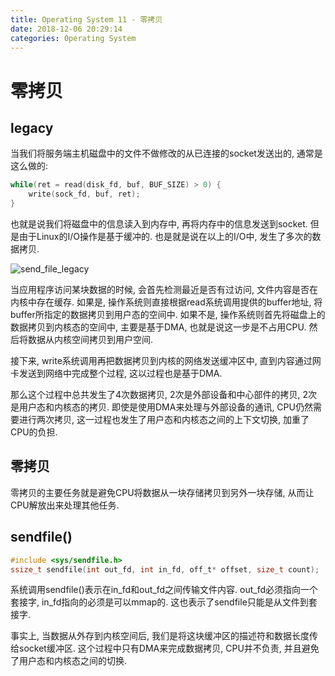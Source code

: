 ```yaml
---
title: Operating System 11 - 零拷贝
date: 2018-12-06 20:29:14
categories: Operating System
---
```

# 零拷贝

<!--more-->

## legacy

当我们将服务端主机磁盘中的文件不做修改的从已连接的socket发送出的, 通常是这么做的:

```c
while(ret = read(disk_fd, buf, BUF_SIZE) > 0) {
    write(sock_fd, buf, ret);
}
```

也就是说我们将磁盘中的信息读入到内存中, 再将内存中的信息发送到socket. 但是由于Linux的I/O操作是基于缓冲的. 也是就是说在以上的I/O中, 发生了多次的数据拷贝.

![send_file_legacy](https://res.cloudinary.com/dpe4i978o/image/upload/v1544098782/linux/send_file_legacy.jpg)

当应用程序访问某块数据的时候, 会首先检测最近是否有过访问, 文件内容是否在内核中存在缓存. 如果是, 操作系统则直接根据read系统调用提供的buffer地址, 将buffer所指定的数据拷贝到用户态的空间中. 如果不是, 操作系统则首先将磁盘上的数据拷贝到内核态的空间中, 主要是基于DMA, 也就是说这一步是不占用CPU. 然后将数据从内核空间拷贝到用户空间.

接下来, write系统调用再把数据拷贝到内核的网络发送缓冲区中, 直到内容通过网卡发送到网络中完成整个过程, 这以过程也是基于DMA.

那么这个过程中总共发生了4次数据拷贝, 2次是外部设备和中心部件的拷贝, 2次是用户态和内核态的拷贝. 即使是使用DMA来处理与外部设备的通讯, CPU仍然需要进行两次拷贝, 这一过程也发生了用户态和内核态之间的上下文切换, 加重了CPU的负担.

## 零拷贝

零拷贝的主要任务就是避免CPU将数据从一块存储拷贝到另外一块存储, 从而让CPU解放出来处理其他任务.

## sendfile()

```c
#include <sys/sendfile.h>
ssize_t sendfile(int out_fd, int in_fd, off_t* offset, size_t count);
```

系统调用sendfile()表示在in_fd和out_fd之间传输文件内容. out_fd必须指向一个套接字, in_fd指向的必须是可以mmap的. 这也表示了sendfile只能是从文件到套接字.

事实上, 当数据从外存到内核空间后, 我们是将这块缓冲区的描述符和数据长度传给socket缓冲区. 这个过程中只有DMA来完成数据拷贝, CPU并不负责, 并且避免了用户态和内核态之间的切换.
